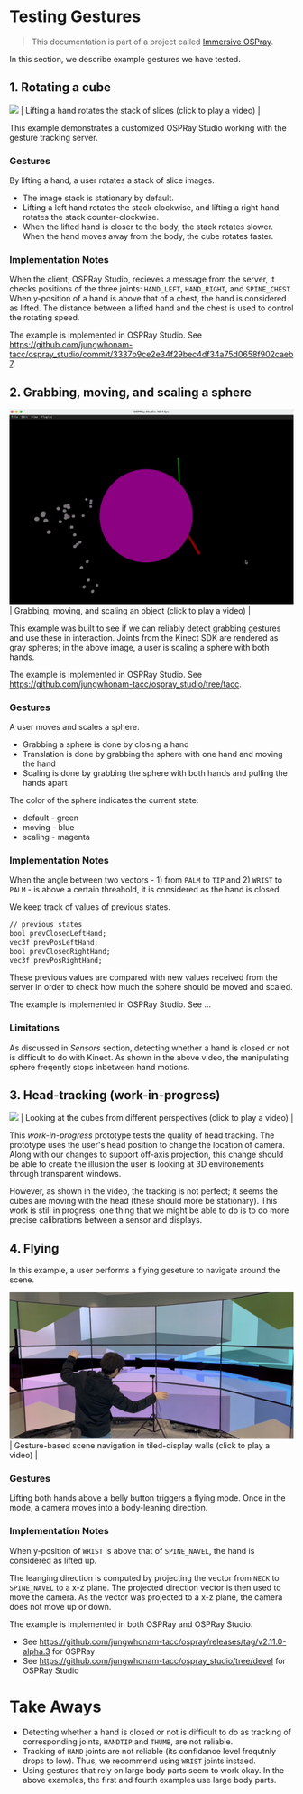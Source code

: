 # Testing Gestures
> This documentation is part of a project called [Immersive OSPray](../README.md).

In this section, we describe example gestures we have tested.

## 1. Rotating a cube
[![](demo%20-%20rotate%20a%20cube.png)](demo%20-%20rotate%20a%20cube.mp4)
| Lifting a hand rotates the stack of slices (click to play a video) |

This example demonstrates a customized OSPRay Studio working with the gesture tracking server.  

### Gestures
By lifting a hand, a user rotates a stack of slice images.
* The image stack is stationary by default.
* Lifting a left hand rotates the stack clockwise, and lifting a right hand rotates the stack counter-clockwise. 
* When the lifted hand is closer to the body, the stack rotates slower. When the hand moves away from the body, the cube rotates faster. 

### Implementation Notes
When the client, OSPRay Studio, recieves a message from the server, it checks positions of the three joints: ```HAND_LEFT```, ```HAND_RIGHT```, and ```SPINE_CHEST```. When y-position of a hand is above that of a chest, the hand is considered as lifted. The distance between a lifted hand and the chest is used to control the rotating speed. 

The example is implemented in OSPRay Studio. See https://github.com/jungwhonam-tacc/ospray_studio/commit/3337b9ce2e34f29bec4df34a75d0658f902caeb7.

## 2. Grabbing, moving, and scaling a sphere
[![](demo%20-%20grab%20a%20sphere%20-%20scale.png)](demo%20-%20grab%20a%20sphere.mov)
| Grabbing, moving, and scaling an object (click to play a video) |

This example was built to see if we can reliably detect grabbing gestures and use these in interaction. Joints from the Kinect SDK are rendered as gray spheres; in the above image, a user is scaling a sphere with both hands.

The example is implemented in OSPRay Studio. See https://github.com/jungwhonam-tacc/ospray_studio/tree/tacc.

### Gestures
A user moves and scales a sphere.
* Grabbing a sphere is done by closing a hand
* Translation is done by grabbing the sphere with one hand and moving the hand
* Scaling is done by grabbing the sphere with both hands and pulling the hands apart
  
The color of the sphere indicates the current state:
* default - green
* moving - blue
* scaling - magenta

### Implementation Notes
When the angle between two vectors - 1) from ```PALM``` to ```TIP``` and 2) ```WRIST``` to ```PALM``` - is above a certain threahold, it is considered as the hand is closed.

We keep track of values of previous states.  
```
// previous states
bool prevClosedLeftHand;
vec3f prevPosLeftHand;
bool prevClosedRightHand;
vec3f prevPosRightHand;
```
These previous values are compared with new values received from the server in order to check how much the sphere should be moved and scaled.

The example is implemented in OSPRay Studio. See ...

### Limitations
As discussed in *Sensors* section, detecting whether a hand is closed or not is difficult to do with Kinect. As shown in the above video, the manipulating sphere freqently stops inbetween hand motions.

## 3. Head-tracking (work-in-progress)
[![](demo%20-%20head%20tracking.png)](demo%20-%20head%20tracking.mp4)
| Looking at the cubes from different perspectives (click to play a video) |

This *work-in-progress* prototype tests the quality of head tracking. The prototype uses the user's head position to change the location of camera. Along with our changes to support off-axis projection, this change should be able to create the illusion the user is looking at 3D environements through transparent windows. 

However, as shown in the video, the tracking is not perfect; it seems the cubes are moving with the head (these should more be stationary). This work is still in progress; one thing that we might be able to do is to do more precise calibrations between a sensor and displays.

## 4. Flying
In this example, a user performs a flying geseture to navigate around the scene. 

[![](../OSPRay/demo%20-%20rattler.png)](../OSPRay/demo%20-%20rattler.MOV)
| Gesture-based scene navigation in tiled-display walls (click to play a video) |

### Gestures
Lifting both hands above a belly button triggers a flying mode.
Once in the mode, a camera moves into a body-leaning direction.

### Implementation Notes
When y-position of ```WRIST``` is above that of ```SPINE_NAVEL```, the hand is considered as lifted up.

The leanging direction is computed by projecting the vector from ```NECK``` to ```SPINE_NAVEL``` to a x-z plane. The projected direction vector is then used to move the camera. As the vector was projected to a x-z plane, the camera does not move up or down.

The example is implemented in both OSPRay and OSPRay Studio. 
- See https://github.com/jungwhonam-tacc/ospray/releases/tag/v2.11.0-alpha.3 for OSPRay
- See https://github.com/jungwhonam-tacc/ospray_studio/tree/devel for OSPRay Studio

# Take Aways
* Detecting whether a hand is closed or not is difficult to do as tracking of corresponding joints, ```HANDTIP``` and ```THUMB```, are not reliable.
* Tracking of ```HAND``` joints are not reliable (its confidance level frequtnly drops to low). Thus, we recommend using ```WRIST``` joints instaed.
* Using gestures that rely on large body parts seem to work okay. In the above examples, the first and fourth examples use large body parts.